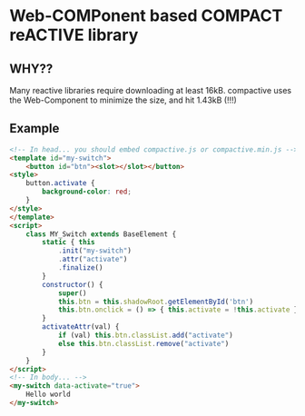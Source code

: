 # Web-**COMP**onent based **COMPACT** re**ACTIVE** library

## WHY??

Many reactive libraries require downloading at least 16kB. compactive uses the Web-Component to minimize the size, and hit 1.43kB (!!!)

## Example

```html
<!-- In head... you should embed compactive.js or compactive.min.js -->
<template id="my-switch">
    <button id="btn"><slot></slot></button>
<style>
    button.activate {
        background-color: red;
    }
</style>
</template>
<script>
    class MY_Switch extends BaseElement {
        static { this
            .init("my-switch")
            .attr("activate")
            .finalize()
        }
        constructor() {
            super()
            this.btn = this.shadowRoot.getElementById('btn')
            this.btn.onclick = () => { this.activate = !this.activate }
        }
        activateAttr(val) {
            if (val) this.btn.classList.add("activate")
            else this.btn.classList.remove("activate")
        }
    }
</script>
<!-- In body... -->
<my-switch data-activate="true">
    Hello world
</my-switch>
```
